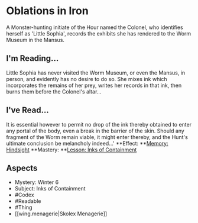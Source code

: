 # Oblations in Iron
A Monster-hunting initiate of the Hour named the Colonel, who identifies herself as 'Little Sophia', records the exhibits she has rendered to the Worm Museum in the Mansus.
## I'm Reading...
Little Sophia has never visited the Worm Museum, or even the Mansus, in person, and evidently has no desire to do so. She mixes ink which incorporates the remains of her prey, writes her records in that ink, then burns them before the Colonel's altar…
## I've Read...
It is essential however to permit no drop of the ink thereby obtained to enter any portal of the body, even a break in the barrier of the skin. Should any fragment of the Worm remain viable, it might enter thereby, and the Hunt's ultimate conclusion be melancholy indeed...'
**Effect: **[Memory: Hindsight](https://uadaf.theevilroot.xyz/rowenarium/element/mem.hindsight)
**Mastery: **[Lesson: Inks of Containment](https://uadaf.theevilroot.xyz/rowenarium/element/x.inksofcontainment)
## Aspects
- Mystery: Winter 6
- Subject: Inks of Containment
- #Codex
- #Readable
- #Thing
- [[wing.menagerie|Skolex Menagerie]]